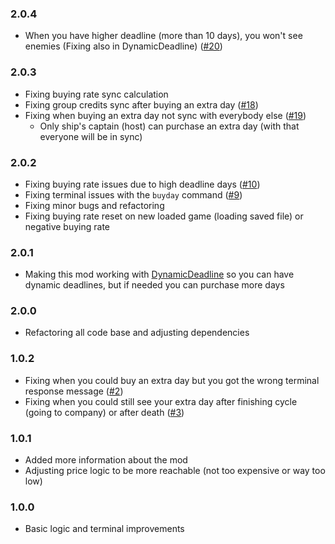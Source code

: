 ### 2.0.4
- When you have higher deadline (more than 10 days), you won't see enemies (Fixing also in DynamicDeadline) ([#20](https://github.com/ustaalon/LethalCompany.ExtraDays/issues/20))

### 2.0.3
- Fixing buying rate sync calculation
- Fixing group credits sync after buying an extra day ([#18](https://github.com/ustaalon/LethalCompany.ExtraDays/issues/18))
- Fixing when buying an extra day not sync with everybody else ([#19](https://github.com/ustaalon/LethalCompany.ExtraDays/issues/19))
    - Only ship's captain (host) can purchase an extra day (with that everyone will be in sync)

### 2.0.2
- Fixing buying rate issues due to high deadline days ([#10](https://github.com/ustaalon/LethalCompany.ExtraDays/issues/10))
- Fixing terminal issues with the `buyday` command ([#9](https://github.com/ustaalon/LethalCompany.ExtraDays/issues/9))
- Fixing minor bugs and refactoring
- Fixing buying rate reset on new loaded game (loading saved file) or negative buying rate

### 2.0.1
- Making this mod working with [DynamicDeadline](https://thunderstore.io/c/lethal-company/p/Krayken/DynamicDeadline/) so you can have dynamic deadlines, but if needed you can purchase more days

### 2.0.0
- Refactoring all code base and adjusting dependencies

### 1.0.2
- Fixing when you could buy an extra day but you got the wrong terminal response message ([#2](https://github.com/ustaalon/LethalCompany.ExtraDays/issues/2))
- Fixing when you could still see your extra day after finishing cycle (going to company) or after death ([#3](https://github.com/ustaalon/LethalCompany.ExtraDays/issues/3))

### 1.0.1
- Added more information about the mod
- Adjusting price logic to be more reachable (not too expensive or way too low)

### 1.0.0
- Basic logic and terminal improvements